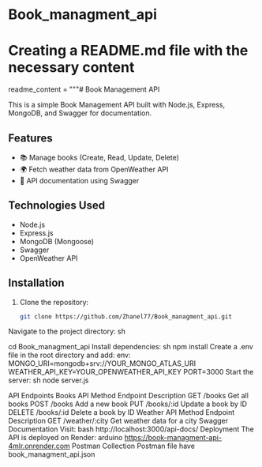 # Book_managment_api
# Creating a README.md file with the necessary content
readme_content = """# Book Management API

This is a simple Book Management API built with Node.js, Express, MongoDB, and Swagger for documentation.

## Features
- 📚 Manage books (Create, Read, Update, Delete)
- 🌍 Fetch weather data from OpenWeather API
- 📜 API documentation using Swagger

## Technologies Used
- Node.js
- Express.js
- MongoDB (Mongoose)
- Swagger
- OpenWeather API

## Installation
1. Clone the repository:
   ```sh
   git clone https://github.com/Zhanel77/Book_managment_api.git
Navigate to the project directory:
sh

cd Book_managment_api
Install dependencies:
sh
npm install
Create a .env file in the root directory and add:
env:
MONGO_URI=mongodb+srv://YOUR_MONGO_ATLAS_URI
WEATHER_API_KEY=YOUR_OPENWEATHER_API_KEY
PORT=3000
Start the server:
sh
node server.js

API Endpoints
Books API
Method	Endpoint	Description
GET	    /books	Get all books
POST	/books	Add a new book
PUT	    /books/:id	Update a book by ID
DELETE	/books/:id	Delete a book by ID
Weather API
Method	Endpoint	Description
GET	    /weather/:city	Get weather data for a city
Swagger Documentation
Visit:
bash
http://localhost:3000/api-docs/
Deployment
The API is deployed on Render:
arduino
https://book-managment-api-4mlr.onrender.com
Postman Collection
Postman file have book_managment_api.json
 
